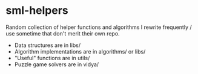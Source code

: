 # sml-helpers
Random collection of helper functions and algorithms I rewrite frequently / use sometime that don't merit their own repo.

- Data structures are in libs/
- Algorithm implementations are in algorithms/ or libs/
- "Useful" functions are in utils/
- Puzzle game solvers are in vidya/